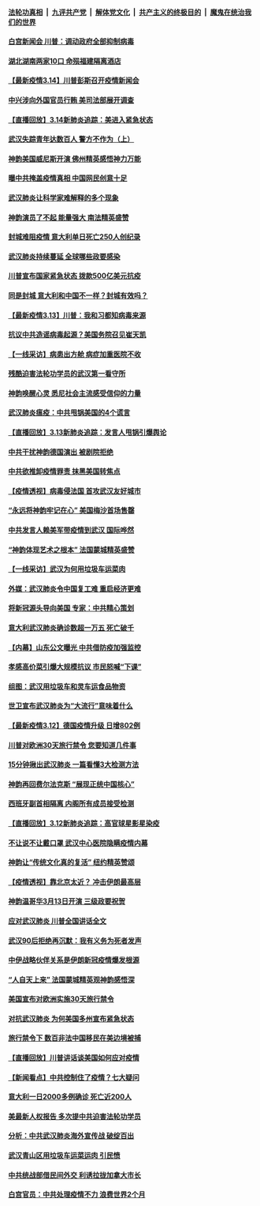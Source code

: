 ####  [法轮功真相](../../../../basic/blob/master/README.md?t=03150226) &nbsp;|&nbsp; [九评共产党](../../../../9ping.md/blob/master/README.md?t=03150226) &nbsp;|&nbsp; [解体党文化](../../../../jtdwh.md/blob/master/README.md?t=03150226)  &nbsp;|&nbsp; [共产主义的终极目的](../../../../gczydzjmd.md/blob/master/README.md?t=03150226) &nbsp;|&nbsp; [魔鬼在统治我们的世界](../../../../mgztzwmdsj.md/blob/master/README.md?t=03150226) 

#### [白宫新闻会 川普：调动政府全部抑制病毒](../pages/nf4514/n11940558.md?t=03150226) 

#### [湖北湖南两家10口 命殒福建隔离酒店](../pages/nf4514/n11940419.md?t=03150226) 

#### [【最新疫情3.14】川普彭斯召开疫情新闻会](../pages/nf4514/n11939189.md?t=03150226) 

#### [中兴涉向外国官员行贿 美司法部展开调查](../pages/nf4514/n11940378.md?t=03150226) 

#### [【直播回放】3.14新肺炎追踪：美进入紧急状态](../pages/nf4514/n11940229.md?t=03150226) 

#### [武汉失踪青年达数百人 警方不作为（上）](../pages/nf4514/n11939304.md?t=03150226) 

#### [神韵美国威尼斯开演 佛州精英感悟神力万能](../pages/nf4514/n11939847.md?t=03150226) 

#### [曝中共掩盖疫情真相 中国网民创意十足](../pages/nf4514/n11939039.md?t=03150226) 

#### [武汉肺炎让科学家难解释的多个现象](../pages/nf4514/n11938553.md?t=03150226) 

#### [神韵演员了不起 能量强大 南法精英盛赞](../pages/nf4514/n11939368.md?t=03150226) 

#### [封城难阻疫情 意大利单日死亡250人创纪录](../pages/nf4514/n11939185.md?t=03150226) 

#### [武汉肺炎持续蔓延 全球哪些政要感染](../pages/nf4514/n11938672.md?t=03150226) 

#### [川普宣布国家紧急状态 拨款500亿美元抗疫](../pages/nf4514/n11939032.md?t=03150226) 

#### [同是封城 意大利和中国不一样？封城有效吗？](../pages/nf4514/n11938855.md?t=03150226) 

#### [【最新疫情3.13】川普：我和习都知病毒来源](../pages/nf4514/n11936755.md?t=03150226) 

#### [抗议中共造谣病毒起源？美国务院召见崔天凯](../pages/nf4514/n11938747.md?t=03150226) 

#### [【一线采访】病患出方舱 病症加重医院不收](../pages/nf4514/n11938627.md?t=03150226) 

#### [残酷迫害法轮功学员的武汉第一看守所](../pages/nf4514/n11935225.md?t=03150226) 

#### [神韵唤醒心灵 悉尼社会主流感受信仰的力量](../pages/nf4514/n11938756.md?t=03150226) 

#### [武汉肺炎瘟疫：中共甩锅美国的4个谎言](../pages/nf4514/n11938370.md?t=03150226) 

#### [【直播回放】3.13新肺炎追踪：发言人甩锅引爆舆论](../pages/nf4514/n11938042.md?t=03150226) 

#### [中共干扰神韵德国演出 被剧院拒绝](../pages/nf4514/n11927987.md?t=03150226) 

#### [中共欲推卸疫情罪责 抹黑美国转焦点](../pages/nf4514/n11937702.md?t=03150226) 

#### [【疫情透视】病毒侵法国 首攻武汉友好城市](../pages/nf4514/n11933899.md?t=03150226) 

#### [“永远将神韵牢记在心” 美国梅沙首场售罄](../pages/nf4514/n11937517.md?t=03150226) 

#### [中共发言人赖美军带疫情到武汉 国际哗然](../pages/nf4514/n11936484.md?t=03150226) 

#### [“神韵体现艺术之根本” 法国蒙城精英盛赞](../pages/nf4514/n11937066.md?t=03150226) 

#### [【一线采访】武汉为何用垃圾车运菜肉](../pages/nf4514/n11936647.md?t=03150226) 

#### [外媒：武汉肺炎令中国复工难 重启经济更难](../pages/nf4514/n11936267.md?t=03150226) 

#### [将新冠源头导向美国 专家：中共精心策划](../pages/nf4514/n11936432.md?t=03150226) 

#### [意大利武汉肺炎确诊数超一万五 死亡破千](../pages/nf4514/n11936332.md?t=03150226) 

#### [【内幕】山东公文曝光 中共借防疫加强监控](../pages/nf4514/n11934303.md?t=03150226) 

#### [孝感高价菜引爆大规模抗议 市民怒喊“下课”](../pages/nf4514/n11936264.md?t=03150226) 

#### [组图：武汉用垃圾车和灵车运食品物资](../pages/nf4514/n11935329.md?t=03150226) 

#### [世卫宣布武汉肺炎为“大流行”意味着什么](../pages/nf4514/n11935933.md?t=03150226) 

#### [【最新疫情3.12】德国疫情升级 日增802例](../pages/nf4514/n11933628.md?t=03150226) 

#### [川普对欧洲30天旅行禁令 您要知道几件事](../pages/nf4514/n11935870.md?t=03150226) 

#### [15分钟揪出武汉肺炎 一篇看懂3大检测方法](../pages/nf4514/n11933731.md?t=03150226) 

#### [神韵再回费尔法克斯 “展现正统中国核心”](../pages/nf4514/n11932754.md?t=03150226) 

#### [西班牙副首相隔离 内阁所有成员接受检测](../pages/nf4514/n11935473.md?t=03150226) 

#### [【直播回放】3.12新肺炎追踪：高官球星影星染疫](../pages/nf4514/n11935368.md?t=03150226) 

#### [不让说不让戴口罩 武汉中心医院隐瞒疫情内幕](../pages/nf4514/n11934980.md?t=03150226) 

#### [神韵让“传统文化真的复活” 纽约精英赞颂](../pages/nf4514/n11935011.md?t=03150226) 

#### [【疫情透视】靠北京太近？ 冲击伊朗最高层](../pages/nf4514/n11933475.md?t=03150226) 

#### [神韵温哥华3月13日开演 三级政要祝贺](../pages/nf4514/n11933782.md?t=03150226) 

#### [应对武汉肺炎 川普全国讲话全文](../pages/nf4514/n11934150.md?t=03150226) 

#### [武汉90后拒绝再沉默：我有义务为死者发声](../pages/nf4514/n11934044.md?t=03150226) 

#### [中伊战略伙伴关系是伊朗新冠疫情爆发根源](../pages/nf4514/n11933637.md?t=03150226) 

#### [“人自天上来” 法国蒙城精英观神韵感悟深](../pages/nf4514/n11933874.md?t=03150226) 

#### [美国宣布对欧洲实施30天旅行禁令](../pages/nf4514/n11933815.md?t=03150226) 

#### [对抗武汉肺炎 为何美国多州宣布紧急状态](../pages/nf4514/n11933167.md?t=03150226) 

#### [旅行禁令下 数百非法中国移民在美边境被捕](../pages/nf4514/n11933581.md?t=03150226) 

#### [【直播回放】川普讲话谈美国如何应对疫情](../pages/nf4514/n11933533.md?t=03150226) 

#### [【新闻看点】中共控制住了疫情？七大疑问](../pages/nf4514/n11933407.md?t=03150226) 

#### [意大利一日2000多例确诊 死亡近200人](../pages/nf4514/n11933484.md?t=03150226) 

#### [美最新人权报告 多次提中共迫害法轮功学员](../pages/nf4514/n11933487.md?t=03150226) 

#### [分析：中共武汉肺炎海外宣传战 破绽百出](../pages/nf4514/n11933338.md?t=03150226) 

#### [武汉青山区用垃圾车运菜运肉 引民愤](../pages/nf4514/n11933129.md?t=03150226) 

#### [中共统战部借民间外交 利诱拉拢加拿大市长](../pages/nf4514/n11930745.md?t=03150226) 

#### [白宫官员：中共处理疫情不力 浪费世界2个月](../pages/nf4514/n11932744.md?t=03150226) 

